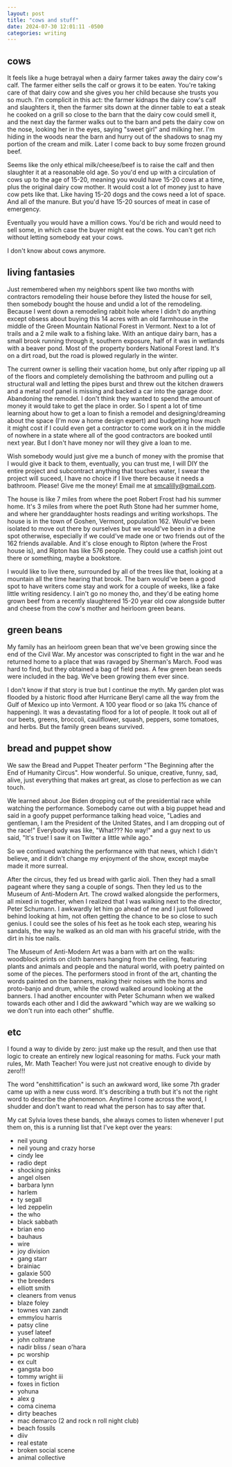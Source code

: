 ```yaml
---
layout: post
title: "cows and stuff"
date: 2024-07-30 12:01:11 -0500
categories: writing
---
```


## cows
It feels like a huge betrayal when a dairy farmer takes away the dairy cow's calf. The farmer either sells the calf or grows it to be eaten. You're taking care of that dairy cow and she gives you her child because she trusts you so much. I'm complicit in this act: the farmer kidnaps the dairy cow's calf and slaughters it, then the farmer sits down at the dinner table to eat a steak he cooked on a grill so close to the barn that the dairy cow could smell it, and the next day the farmer walks out to the barn and pets the dairy cow on the nose, looking her in the eyes, saying "sweet girl" and milking her. I'm hiding in the woods near the barn and hurry out of the shadows to snag my portion of the cream and milk. Later I come back to buy some frozen ground beef.

Seems like the only ethical milk/cheese/beef is to raise the calf and then slaughter it at a reasonable old age. So you'd end up with a circulation of cows up to the age of 15-20, meaning you would have 15-20 cows at a time, plus the original dairy cow mother. It would cost a lot of money just to have cow pets like that. Like having 15-20 dogs and the cows need a lot of space. And all of the manure. But you'd have 15-20 sources of meat in case of emergency.

Eventually you would have a million cows. You'd be rich and would need to sell some, in which case the buyer might eat the cows. You can't get rich without letting somebody eat your cows.

I don't know about cows anymore.

## living fantasies
Just remembered when my neighbors spent like two months with contractors remodeling their house before they listed the house for sell, then somebody bought the house and undid a lot of the remodeling. Because I went down a remodeling rabbit hole where I didn't do anything except obsess about buying this 14 acres with an old farmhouse in the middle of the Green Mountain National Forest in Vermont. Next to a lot of trails and a 2 mile walk to a fishing lake. With an antique dairy barn, has a small brook running through it, southern exposure, half of it was in wetlands with a beaver pond. Most of the property borders National Forest land. It's on a dirt road, but the road is plowed regularly in the winter.

The current owner is selling their vacation home, but only after ripping up all of the floors and completely demolishing the bathroom and pulling out a structural wall and letting the pipes burst and threw out the kitchen drawers and a metal roof panel is missing and backed a car into the garage door. Abandoning the remodel. I don't think they wanted to spend the amount of money it would take to get the place in order. So I spent a lot of time learning about how to get a loan to finish a remodel and designing/dreaming about the space (I'm now a home design expert) and budgeting how much it might cost if I could even get a contractor to come work on it in the middle of nowhere in a state where all of the good contractors are booked until next year. But I don't have money nor will they give a loan to me.

Wish somebody would just give me a bunch of money with the promise that I would give it back to them, eventually, you can trust me, I will DIY the entire project and subcontract anything that touches water, I swear the project will suceed, I have no choice if I live there because it needs a bathroom. Please! Give me the money! Email me at smcalilly@gmail.com.

The house is like 7 miles from where the poet Robert Frost had his summer home. It's 3 miles from where the poet Ruth Stone had her summer home, and where her granddaughter hosts readings and writing workshops. The house is in the town of Goshen, Vermont, population 162. Would've been isolated to move out there by ourselves but we would've been in a divine spot otherwise, especially if we could've made one or two friends out of the 162 friends available. And it's close enough to Ripton (where the Frost house is), and Ripton has like 576 people. They could use a catfish joint out there or something, maybe a bookstore.

I would like to live there, surrounded by all of the trees like that, looking at a mountain all the time hearing that brook. The barn would've been a good spot to have writers come stay and work for a couple of weeks, like a fake little writing residency. I ain't go no money tho, and they'd be eating home grown beef from a recently slaughtered 15-20 year old cow alongside butter and cheese from the cow's mother and heirloom green beans.


## green beans
My family has an heirloom green bean that we've been growing since the end of the Civil War. My ancestor was conscripted to fight in the war and he returned home to a place that was ravaged by Sherman's March. Food was hard to find, but they obtained a bag of field peas. A few green bean seeds were included in the bag. We've been growing them ever since.

I don't know if that story is true but I continue the myth. My garden plot was flooded by a historic flood after Hurricane Beryl came all the way from the Gulf of Mexico up into Vermont. A 100 year flood or so (aka 1% chance of happening). It was a devastating flood for a lot of people. It took out all of our beets, greens, broccoli, cauliflower, squash, peppers, some tomatoes, and herbs. But the family green beans survived.


## bread and puppet show
We saw the Bread and Puppet Theater perform "The Beginning after the End of Humanity Circus". How wonderful. So unique, creative, funny, sad, alive, just everything that makes art great, as close to perfection as we can touch.

We learned about Joe Biden dropping out of the presidential race while watching the performance. Somebody came out with a big puppet head and said in a goofy puppet performance talking head voice, "Ladies and gentleman, I am the President of the United States, and I am dropping out of the race!" Everybody was like, "What??? No way!" and a guy next to us said, "It's true! I saw it on Twitter a little while ago."

So we continued watching the performance with that news, which I didn't believe, and it didn't change my enjoyment of the show, except maybe made it more surreal.

After the circus, they fed us bread with garlic aioli. Then they had a small pageant where they sang a couple of songs. Then they led us to the Museum of Anti-Modern Art. The crowd walked alongside the performers, all mixed in together, when I realized that I was walking next to the director, Peter Schumann. I awkwardly let him go ahead of me and I just followed behind looking at him, not often getting the chance to be so close to such genius. I could see the soles of his feet as he took each step, wearing his sandals, the way he walked as an old man with his graceful stride, with the dirt in his toe nails.

The Museum of Anti-Modern Art was a barn with art on the walls: woodblock prints on cloth banners hanging from the ceiling, featuring plants and animals and people and the natural world, with poetry painted on some of the pieces. The performers stood in front of the art, chanting the words painted on the banners, making their noises with the horns and proto-banjo and drum, while the crowd walked around looking at the banners. I had another encounter with Peter Schumann when we walked towards each other and I did the awkward "which way are we walking so we don't run into each other" shuffle.

## etc
I found a way to divide by zero: just make up the result, and then use that logic to create an entirely new logical reasoning for maths. Fuck your math rules, Mr. Math Teacher! You were just not creative enough to divide by zero!!!

The word "enshittification" is such an awkward word, like some 7th grader came up with a new cuss word. It's describing a truth but it's not the right word to describe the phenomenon. Anytime I come across the word, I shudder and don't want to read what the person has to say after that.

My cat Sylvia loves these bands, she always comes to listen whenever I put them on, this is a running list that I've kept over the years:
- neil young
- neil young and crazy horse
- cindy lee
- radio dept
- shocking pinks
- angel olsen
- barbara lynn
- harlem
- ty segall
- led zeppelin
- the who
- black sabbath
- brian eno
- bauhaus
- wire
- joy division
- gang starr
- brainiac
- galaxie 500
- the breeders
- elliott smith
- cleaners from venus
- blaze foley
- townes van zandt
- emmylou harris
- patsy cline
- yusef lateef
- john coltrane
- nadir bliss / sean o'hara
- pc worship
- ex cult
- gangsta boo
- tommy wright iii
- foxes in fiction
- yohuna
- alex g
- coma cinema
- dirty beaches
- mac demarco (2 and rock n roll night club)
- beach fossils
- diiv
- real estate
- broken social scene
- animal collective
